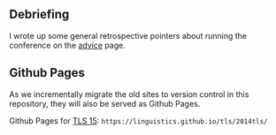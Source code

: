 ## Debriefing

I wrote up some general retrospective pointers about running the conference on the [advice](advice.md) page.


## Github Pages

As we incrementally migrate the old sites to version control in this repository, they will also be served as Github Pages.

Github Pages for [TLS 15](https://linguistics.github.io/tls/2014tls/):
`https://linguistics.github.io/tls/2014tls/`
